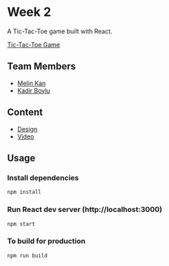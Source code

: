 # Week 2

A Tic-Tac-Toe game built with React.

[Tic-Tac-Toe Game](#)

## Team Members

- [Melin Kan](https://github.com/duvainel)
- [Kadir Boylu](https://github.com/kadirboylu)

## Content

- [Design](https://www.figma.com/file/9WxsY4qgl7Elca9cv9Y5z6/Untitled?node-id=0%3A1)
- [Video](https://www.loom.com/share/f6db31129ce64027b011a872dd91b867)

## Usage

### Install dependencies

```
npm install
```

### Run React dev server (http://localhost:3000)

```
npm start
```

### To build for production

```
npm run build
```
